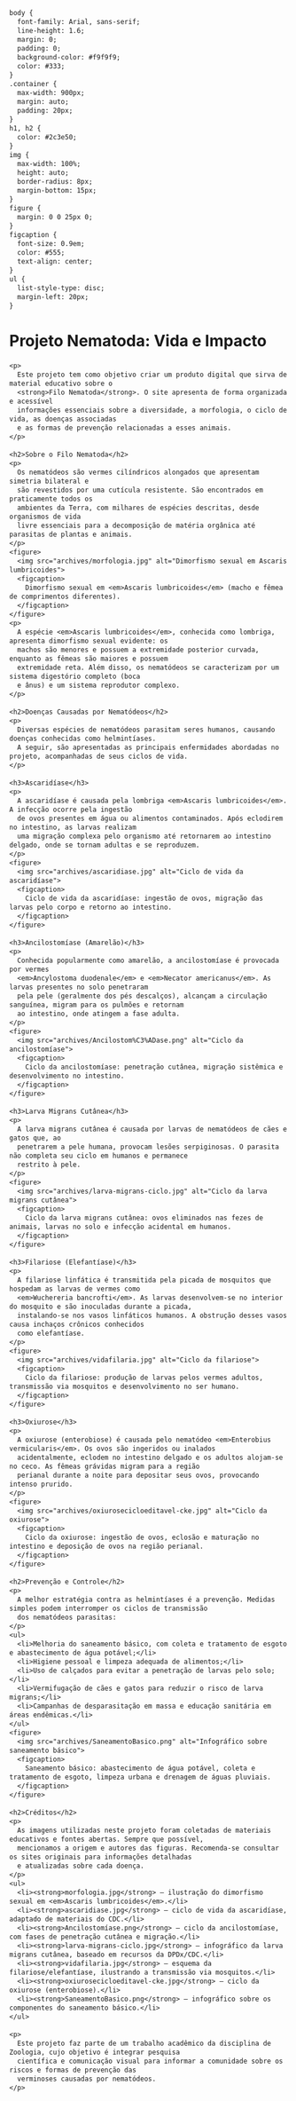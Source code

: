 
    body {
      font-family: Arial, sans-serif;
      line-height: 1.6;
      margin: 0;
      padding: 0;
      background-color: #f9f9f9;
      color: #333;
    }
    .container {
      max-width: 900px;
      margin: auto;
      padding: 20px;
    }
    h1, h2 {
      color: #2c3e50;
    }
    img {
      max-width: 100%;
      height: auto;
      border-radius: 8px;
      margin-bottom: 15px;
    }
    figure {
      margin: 0 0 25px 0;
    }
    figcaption {
      font-size: 0.9em;
      color: #555;
      text-align: center;
    }
    ul {
      list-style-type: disc;
      margin-left: 20px;
    }
  </style>
</head>
<body>
  <div class="container">
    <h1>Projeto Nematoda: Vida e Impacto</h1>

    <p>
      Este projeto tem como objetivo criar um produto digital que sirva de material educativo sobre o
      <strong>Filo Nematoda</strong>. O site apresenta de forma organizada e acessível
      informações essenciais sobre a diversidade, a morfologia, o ciclo de vida, as doenças associadas
      e as formas de prevenção relacionadas a esses animais.
    </p>

    <h2>Sobre o Filo Nematoda</h2>
    <p>
      Os nematódeos são vermes cilíndricos alongados que apresentam simetria bilateral e
      são revestidos por uma cutícula resistente. São encontrados em praticamente todos os
      ambientes da Terra, com milhares de espécies descritas, desde organismos de vida
      livre essenciais para a decomposição de matéria orgânica até parasitas de plantas e animais.
    </p>
    <figure>
      <img src="archives/morfologia.jpg" alt="Dimorfismo sexual em Ascaris lumbricoides">
      <figcaption>
        Dimorfismo sexual em <em>Ascaris lumbricoides</em> (macho e fêmea de comprimentos diferentes).
      </figcaption>
    </figure>
    <p>
      A espécie <em>Ascaris lumbricoides</em>, conhecida como lombriga, apresenta dimorfismo sexual evidente: os
      machos são menores e possuem a extremidade posterior curvada, enquanto as fêmeas são maiores e possuem
      extremidade reta. Além disso, os nematódeos se caracterizam por um sistema digestório completo (boca
      e ânus) e um sistema reprodutor complexo.
    </p>

    <h2>Doenças Causadas por Nematódeos</h2>
    <p>
      Diversas espécies de nematódeos parasitam seres humanos, causando doenças conhecidas como helmintíases.
      A seguir, são apresentadas as principais enfermidades abordadas no projeto, acompanhadas de seus ciclos de vida.
    </p>

    <h3>Ascaridíase</h3>
    <p>
      A ascaridíase é causada pela lombriga <em>Ascaris lumbricoides</em>. A infecção ocorre pela ingestão
      de ovos presentes em água ou alimentos contaminados. Após eclodirem no intestino, as larvas realizam
      uma migração complexa pelo organismo até retornarem ao intestino delgado, onde se tornam adultas e se reproduzem.
    </p>
    <figure>
      <img src="archives/ascaridiase.jpg" alt="Ciclo de vida da ascaridíase">
      <figcaption>
        Ciclo de vida da ascaridíase: ingestão de ovos, migração das larvas pelo corpo e retorno ao intestino.
      </figcaption>
    </figure>

    <h3>Ancilostomíase (Amarelão)</h3>
    <p>
      Conhecida popularmente como amarelão, a ancilostomíase é provocada por vermes
      <em>Ancylostoma duodenale</em> e <em>Necator americanus</em>. As larvas presentes no solo penetraram
      pela pele (geralmente dos pés descalços), alcançam a circulação sanguínea, migram para os pulmões e retornam
      ao intestino, onde atingem a fase adulta.
    </p>
    <figure>
      <img src="archives/Ancilostom%C3%ADase.png" alt="Ciclo da ancilostomíase">
      <figcaption>
        Ciclo da ancilostomíase: penetração cutânea, migração sistêmica e desenvolvimento no intestino.
      </figcaption>
    </figure>

    <h3>Larva Migrans Cutânea</h3>
    <p>
      A larva migrans cutânea é causada por larvas de nematódeos de cães e gatos que, ao
      penetrarem a pele humana, provocam lesões serpiginosas. O parasita não completa seu ciclo em humanos e permanece
      restrito à pele.
    </p>
    <figure>
      <img src="archives/larva-migrans-ciclo.jpg" alt="Ciclo da larva migrans cutânea">
      <figcaption>
        Ciclo da larva migrans cutânea: ovos eliminados nas fezes de animais, larvas no solo e infecção acidental em humanos.
      </figcaption>
    </figure>

    <h3>Filariose (Elefantíase)</h3>
    <p>
      A filariose linfática é transmitida pela picada de mosquitos que hospedam as larvas de vermes como
      <em>Wuchereria bancrofti</em>. As larvas desenvolvem-se no interior do mosquito e são inoculadas durante a picada,
      instalando-se nos vasos linfáticos humanos. A obstrução desses vasos causa inchaços crônicos conhecidos
      como elefantíase.
    </p>
    <figure>
      <img src="archives/vidafilaria.jpg" alt="Ciclo da filariose">
      <figcaption>
        Ciclo da filariose: produção de larvas pelos vermes adultos, transmissão via mosquitos e desenvolvimento no ser humano.
      </figcaption>
    </figure>

    <h3>Oxiurose</h3>
    <p>
      A oxiurose (enterobiose) é causada pelo nematódeo <em>Enterobius vermicularis</em>. Os ovos são ingeridos ou inalados
      acidentalmente, eclodem no intestino delgado e os adultos alojam-se no ceco. As fêmeas grávidas migram para a região
      perianal durante a noite para depositar seus ovos, provocando intenso prurido.
    </p>
    <figure>
      <img src="archives/oxiurosecicloeditavel-cke.jpg" alt="Ciclo da oxiurose">
      <figcaption>
        Ciclo da oxiurose: ingestão de ovos, eclosão e maturação no intestino e deposição de ovos na região perianal.
      </figcaption>
    </figure>

    <h2>Prevenção e Controle</h2>
    <p>
      A melhor estratégia contra as helmintíases é a prevenção. Medidas simples podem interromper os ciclos de transmissão
      dos nematódeos parasitas:
    </p>
    <ul>
      <li>Melhoria do saneamento básico, com coleta e tratamento de esgoto e abastecimento de água potável;</li>
      <li>Higiene pessoal e limpeza adequada de alimentos;</li>
      <li>Uso de calçados para evitar a penetração de larvas pelo solo;</li>
      <li>Vermifugação de cães e gatos para reduzir o risco de larva migrans;</li>
      <li>Campanhas de desparasitação em massa e educação sanitária em áreas endêmicas.</li>
    </ul>
    <figure>
      <img src="archives/SaneamentoBasico.png" alt="Infográfico sobre saneamento básico">
      <figcaption>
        Saneamento básico: abastecimento de água potável, coleta e tratamento de esgoto, limpeza urbana e drenagem de águas pluviais.
      </figcaption>
    </figure>

    <h2>Créditos</h2>
    <p>
      As imagens utilizadas neste projeto foram coletadas de materiais educativos e fontes abertas. Sempre que possível,
      mencionamos a origem e autores das figuras. Recomenda-se consultar os sites originais para informações detalhadas
      e atualizadas sobre cada doença.
    </p>
    <ul>
      <li><strong>morfologia.jpg</strong> – ilustração do dimorfismo sexual em <em>Ascaris lumbricoides</em>.</li>
      <li><strong>ascaridiase.jpg</strong> – ciclo de vida da ascaridíase, adaptado de materiais do CDC.</li>
      <li><strong>Ancilostomíase.png</strong> – ciclo da ancilostomíase, com fases de penetração cutânea e migração.</li>
      <li><strong>larva-migrans-ciclo.jpg</strong> – infográfico da larva migrans cutânea, baseado em recursos da DPDx/CDC.</li>
      <li><strong>vidafilaria.jpg</strong> – esquema da filariose/elefantíase, ilustrando a transmissão via mosquitos.</li>
      <li><strong>oxiurosecicloeditavel-cke.jpg</strong> – ciclo da oxiurose (enterobiose).</li>
      <li><strong>SaneamentoBasico.png</strong> – infográfico sobre os componentes do saneamento básico.</li>
    </ul>

    <p>
      Este projeto faz parte de um trabalho acadêmico da disciplina de Zoologia, cujo objetivo é integrar pesquisa
      científica e comunicação visual para informar a comunidade sobre os riscos e formas de prevenção das
      verminoses causadas por nematódeos.
    </p>
  </div>
</body>
</html>
